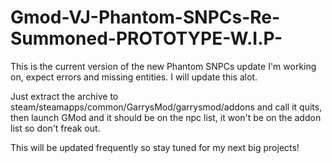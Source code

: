 # Gmod-VJ-Phantom-SNPCs-Re-Summoned-PROTOTYPE-W.I.P-
This is the current version of the new Phantom SNPCs update I'm working on, expect errors and missing entities. I will update this alot.


Just extract the archive to steam/steamapps/common/GarrysMod/garrysmod/addons and call it quits, then launch GMod and it should be on the npc list, it won't be on the addon list so don't freak out.


This will be updated frequently so stay tuned for my next big projects!
